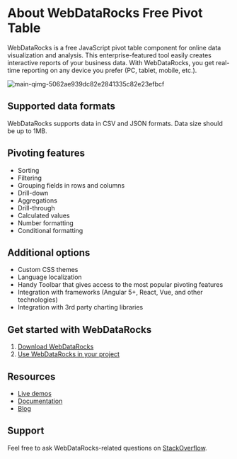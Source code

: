 # About WebDataRocks Free Pivot Table 
WebDataRocks is a free JavaScript pivot table component for online data visualization and analysis. This enterprise-featured tool easily creates interactive reports of your business data. With WebDataRocks, you get real-time reporting on any device you prefer (PC, tablet, mobile, etc.).

![main-qimg-5062ae939dc82e2841335c82e23efbcf](https://user-images.githubusercontent.com/33940017/39316115-0e78dd00-4981-11e8-84e9-f31a922fd7fc.gif)

## Supported data formats
WebDataRocks supports data in CSV and JSON formats. Data size should be up to 1MB.

## Pivoting features
- Sorting
- Filtering
- Grouping fields in rows and columns
- Drill-down
- Aggregations
- Drill-through
- Calculated values
- Number formatting
- Conditional formatting

## Additional options 
- Custom CSS themes
- Language localization 
- Handy Toolbar that gives access to the most popular pivoting features
- Integration with frameworks (Angular 5+, React, Vue, and other technologies)
- Integration with 3rd party charting libraries

## Get started with WebDataRocks
1. [Download WebDataRocks](https://www.webdatarocks.com/doc/download/)
2. [Use WebDataRocks in your project](https://www.webdatarocks.com/doc/how-to-start-online-reporting/)

## Resources
- [Live demos](https://www.webdatarocks.com/demos/javascript-pivot-grid-demo/)
- [Documentation](https://www.webdatarocks.com/doc/)
- [Blog](https://www.webdatarocks.com/blog/)

## Support
Feel free to ask WebDataRocks-related questions on [StackOverflow](https://stackoverflow.com/questions/tagged/webdatarocks).

